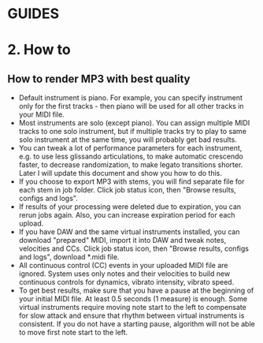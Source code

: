 # GUIDES
# 2. How to

## How to render MP3 with best quality
- Default instrument is piano. For example, you can specify instrument only for the first tracks - then piano will be used for all other tracks in your MIDI file.
- Most instruments are solo (except piano). You can assign multiple MIDI tracks to one solo instrument, but if multiple tracks try to play to same solo instrument at the same time, you will probably get bad results.
- You can tweak a lot of performance parameters for each instrument, e.g. to use less glissando articulations, to make automatic crescendo faster, to decrease randomization, to make legato transitions shorter. Later I will update this document and show you how to do this.
- If you choose to export MP3 with stems, you will find separate file for each stem in job folder. Click job status icon, then "Browse results, configs and logs".
- If results of your processing were deleted due to expiration, you can rerun jobs again. Also, you can increase expiration period for each upload.
- If you have DAW and the same virtual instruments installed, you can download "prepared" MIDI, import it into DAW and tweak notes, velocities and CCs. Click job status icon, then "Browse results, configs and logs", download \*.midi file.
- All continuous control (CC) events in your uploaded MIDI file are ignored. System uses only notes and their velocities to build new continuous controls for dynamics, vibrato intensity, vibrato speed.
- To get best results, make sure that you have a pause at the beginning of your initial MIDI file. At least 0.5 seconds (1 measure) is enough. Some virtual instruments require moving note start to the left to compensate for slow attack and ensure that rhythm between virtual instruments is consistent. If you do not have a starting pause, algorithm will not be able to move first note start to the left.
